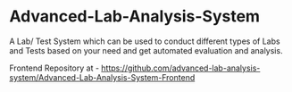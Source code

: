 # Advanced-Lab-Analysis-System
A Lab/ Test System which can be used to conduct different types of Labs and Tests based on your need and get automated evaluation and analysis.

Frontend Repository at - https://github.com/advanced-lab-analysis-system/Advanced-Lab-Analysis-System-Frontend
